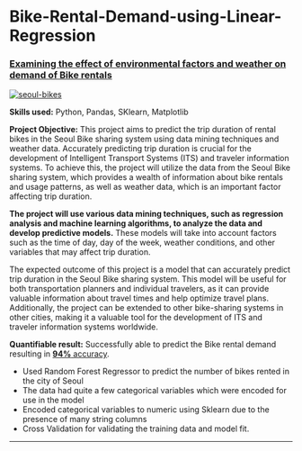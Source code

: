 # Bike-Rental-Demand-using-Linear-Regression

### [Examining the effect of environmental factors and weather on demand of Bike rentals](https://github.com/mkgreen/Bike-Rental-Demand/blob/main/Linear_Regression_Project_Seoul_Bike_Data.ipynb)

[![seoul-bikes](https://user-images.githubusercontent.com/105948938/210696437-cb69d9ae-3f14-4792-a80c-0c6f938cac36.jpeg)](https://github.com/mkgreen/Bike-Rental-Demand/blob/main/Linear_Regression_Project_Seoul_Bike_Data.ipynb)


**Skills used:** Python, Pandas, SKlearn, Matplotlib

**Project Objective:** This project aims to predict the trip duration of rental bikes in the Seoul Bike sharing system using data mining techniques and weather data. Accurately predicting trip duration is crucial for the development of Intelligent Transport Systems (ITS) and traveler information systems. To achieve this, the project will utilize the data from the Seoul Bike sharing system, which provides a wealth of information about bike rentals and usage patterns, as well as weather data, which is an important factor affecting trip duration.

**The project will use various data mining techniques, such as regression analysis and machine learning algorithms, to analyze the data and develop predictive models.** These models will take into account factors such as the time of day, day of the week, weather conditions, and other variables that may affect trip duration.

The expected outcome of this project is a model that can accurately predict trip duration in the Seoul Bike sharing system. This model will be useful for both transportation planners and individual travelers, as it can provide valuable information about travel times and help optimize travel plans. Additionally, the project can be extended to other bike-sharing systems in other cities, making it a valuable tool for the development of ITS and traveler information systems worldwide.

**Quantifiable result:** Successfully able to predict the Bike rental demand resulting in [**94%** accuracy](https://github.com/mkgreen/Bike-Rental-Demand/blob/main/Linear_Regression_Project_Seoul_Bike_Data.ipynb).

- Used Random Forest Regressor to predict the number of bikes rented in the city of Seoul
- The data had quite a few categorical variables which were encoded for use in the model
- Encoded categorical variables to numeric using Sklearn due to the presence of many string columns
- Cross Validation for validating the training data and model fit.

***
